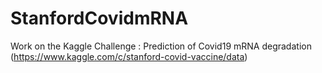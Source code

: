# StanfordCovidmRNA
Work on the Kaggle Challenge : Prediction of Covid19 mRNA degradation (https://www.kaggle.com/c/stanford-covid-vaccine/data)
